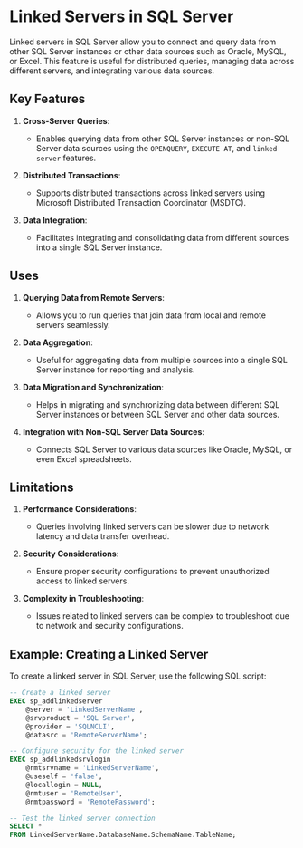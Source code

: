 # Linked Servers in SQL Server

Linked servers in SQL Server allow you to connect and query data from other SQL Server instances or other data sources such as Oracle, MySQL, or Excel. This feature is useful for distributed queries, managing data across different servers, and integrating various data sources.

## Key Features

1. **Cross-Server Queries**:
   - Enables querying data from other SQL Server instances or non-SQL Server data sources using the `OPENQUERY`, `EXECUTE AT`, and `linked server` features.

2. **Distributed Transactions**:
   - Supports distributed transactions across linked servers using Microsoft Distributed Transaction Coordinator (MSDTC).

3. **Data Integration**:
   - Facilitates integrating and consolidating data from different sources into a single SQL Server instance.

## Uses

1. **Querying Data from Remote Servers**:
   - Allows you to run queries that join data from local and remote servers seamlessly.

2. **Data Aggregation**:
   - Useful for aggregating data from multiple sources into a single SQL Server instance for reporting and analysis.

3. **Data Migration and Synchronization**:
   - Helps in migrating and synchronizing data between different SQL Server instances or between SQL Server and other data sources.

4. **Integration with Non-SQL Server Data Sources**:
   - Connects SQL Server to various data sources like Oracle, MySQL, or even Excel spreadsheets.

## Limitations

1. **Performance Considerations**:
   - Queries involving linked servers can be slower due to network latency and data transfer overhead.

2. **Security Considerations**:
   - Ensure proper security configurations to prevent unauthorized access to linked servers.

3. **Complexity in Troubleshooting**:
   - Issues related to linked servers can be complex to troubleshoot due to network and security configurations.

## Example: Creating a Linked Server

To create a linked server in SQL Server, use the following SQL script:

```sql
-- Create a linked server
EXEC sp_addlinkedserver 
    @server = 'LinkedServerName',
    @srvproduct = 'SQL Server',
    @provider = 'SQLNCLI',
    @datasrc = 'RemoteServerName';

-- Configure security for the linked server
EXEC sp_addlinkedsrvlogin 
    @rmtsrvname = 'LinkedServerName',
    @useself = 'false',
    @locallogin = NULL,
    @rmtuser = 'RemoteUser',
    @rmtpassword = 'RemotePassword';

-- Test the linked server connection
SELECT * 
FROM LinkedServerName.DatabaseName.SchemaName.TableName;
